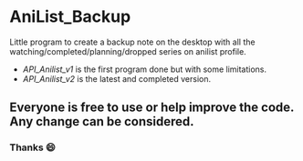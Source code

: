 # **AniList_Backup**
Little program to create a backup note on the desktop with all the watching/completed/planning/dropped series on anilist profile.
- *API_Anilist_v1* is the first program done but with some limitations.
- *API_Anilist_v2* is the latest and completed version.

## Everyone is free to use or help improve the code. Any change can be considered.
### Thanks 😄
